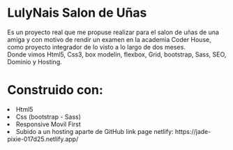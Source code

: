 # LulyNais Salon de Uñas

Es un proyecto real que me propuse realizar para el salon de uñas de una amiga y con motivo de rendir un examen en la academia Coder House,
como proyecto integrador de lo visto a lo largo de dos meses.
 <br>Donde vimos Html5, Css3, box modelin, flexbox, Grid, bootstrap, Sass, SEO, Dominio y Hosting.

# Construido con:
<li>Html5</li>
<li>Css (bootstrap - Sass) </li>
<li>Responsive Movil First</li>
<li>Subido a un hosting aparte de GitHub link page netlify: https://jade-pixie-017d25.netlify.app/</li>
